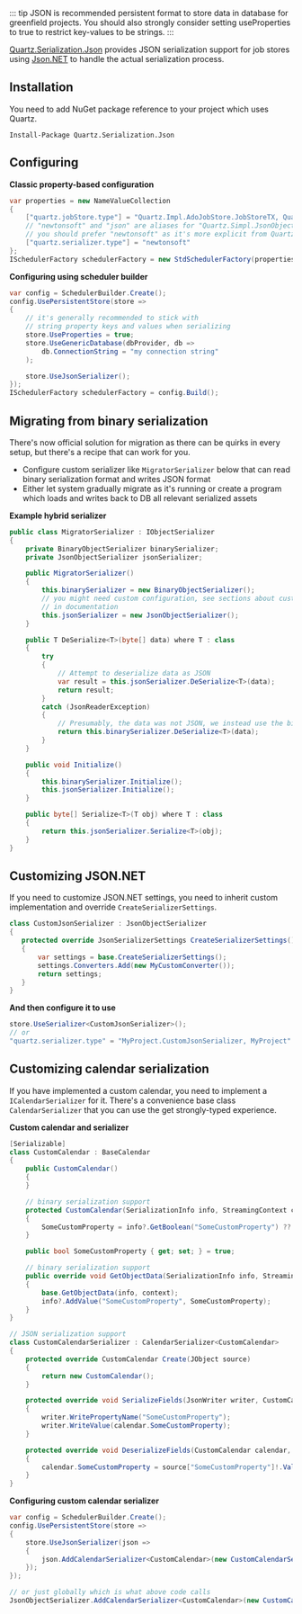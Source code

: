 ::: tip
JSON is recommended persistent format to store data in database for greenfield projects.
You should also strongly consider setting useProperties to true to restrict key-values to be strings.
:::

[Quartz.Serialization.Json](https://www.nuget.org/packages/Quartz.Serialization.Json) provides JSON serialization support for job stores using 
[Json.NET](https://www.newtonsoft.com/json) to handle the actual serialization process.

## Installation

You need to add NuGet package reference to your project which uses Quartz.

    Install-Package Quartz.Serialization.Json

## Configuring

**Classic property-based configuration**
```csharp
var properties = new NameValueCollection
{
	["quartz.jobStore.type"] = "Quartz.Impl.AdoJobStore.JobStoreTX, Quartz",
	// "newtonsoft" and "json" are aliases for "Quartz.Simpl.JsonObjectSerializer, Quartz.Serialization.Json" 
	// you should prefer "newtonsoft" as it's more explicit from Quartz 3.10 onwards
	["quartz.serializer.type"] = "newtonsoft"
};
ISchedulerFactory schedulerFactory = new StdSchedulerFactory(properties);
```

**Configuring using scheduler builder**
```csharp
var config = SchedulerBuilder.Create();
config.UsePersistentStore(store =>
{
    // it's generally recommended to stick with
    // string property keys and values when serializing
    store.UseProperties = true;
    store.UseGenericDatabase(dbProvider, db =>
        db.ConnectionString = "my connection string"
    );

    store.UseJsonSerializer();
});
ISchedulerFactory schedulerFactory = config.Build();
``` 
## Migrating from binary serialization

There's now official solution for migration as there can be quirks in every setup, but there's a recipe that can work for you.

* Configure custom serializer like `MigratorSerializer` below that can read binary serialization format and writes JSON format
* Either let system gradually migrate as it's running or create a program which loads and writes back to DB all relevant serialized assets

**Example hybrid serializer**

```csharp
public class MigratorSerializer : IObjectSerializer
{
    private BinaryObjectSerializer binarySerializer;
    private JsonObjectSerializer jsonSerializer;

    public MigratorSerializer()
    {
        this.binarySerializer = new BinaryObjectSerializer();
        // you might need custom configuration, see sections about customizing
        // in documentation
        this.jsonSerializer = new JsonObjectSerializer();
    }

    public T DeSerialize<T>(byte[] data) where T : class
    {
        try
        {
            // Attempt to deserialize data as JSON
            var result = this.jsonSerializer.DeSerialize<T>(data);
            return result;
        }
        catch (JsonReaderException)
        {
            // Presumably, the data was not JSON, we instead use the binary serializer
            return this.binarySerializer.DeSerialize<T>(data);
        }
    }

    public void Initialize()
    {
        this.binarySerializer.Initialize();
        this.jsonSerializer.Initialize();
    }

    public byte[] Serialize<T>(T obj) where T : class
    {
        return this.jsonSerializer.Serialize<T>(obj);
    }
}
```

## Customizing JSON.NET
 
 If you need to customize JSON.NET settings, you need to inherit custom implementation and override `CreateSerializerSettings`.
 
 ```csharp
class CustomJsonSerializer : JsonObjectSerializer
{
    protected override JsonSerializerSettings CreateSerializerSettings()
    {
        var settings = base.CreateSerializerSettings();
        settings.Converters.Add(new MyCustomConverter());
        return settings;
    }
} 
```

**And then configure it to use**
```csharp
store.UseSerializer<CustomJsonSerializer>();
// or 
"quartz.serializer.type" = "MyProject.CustomJsonSerializer, MyProject"
```

## Customizing calendar serialization

If you have implemented a custom calendar, you need to implement a `ICalendarSerializer` for it.
There's a convenience base class `CalendarSerializer` that you can use the get strongly-typed experience.

**Custom calendar and serializer**
```csharp
[Serializable]
class CustomCalendar : BaseCalendar
{
    public CustomCalendar()
    {
    }

    // binary serialization support
    protected CustomCalendar(SerializationInfo info, StreamingContext context) : base(info, context)
    {
        SomeCustomProperty = info?.GetBoolean("SomeCustomProperty") ?? true;
    }

    public bool SomeCustomProperty { get; set; } = true;

    // binary serialization support
    public override void GetObjectData(SerializationInfo info, StreamingContext context)
    {
        base.GetObjectData(info, context);
        info?.AddValue("SomeCustomProperty", SomeCustomProperty);
    }
}

// JSON serialization support
class CustomCalendarSerializer : CalendarSerializer<CustomCalendar>
{
    protected override CustomCalendar Create(JObject source)
    {
        return new CustomCalendar();
    }

    protected override void SerializeFields(JsonWriter writer, CustomCalendar calendar)
    {
        writer.WritePropertyName("SomeCustomProperty");
        writer.WriteValue(calendar.SomeCustomProperty);
    }

    protected override void DeserializeFields(CustomCalendar calendar, JObject source)
    {
        calendar.SomeCustomProperty = source["SomeCustomProperty"]!.Value<bool>();
    }
}
```

**Configuring custom calendar serializer**
```csharp
var config = SchedulerBuilder.Create();
config.UsePersistentStore(store =>
{
    store.UseJsonSerializer(json =>
    {
        json.AddCalendarSerializer<CustomCalendar>(new CustomCalendarSerializer());
    });
});

// or just globally which is what above code calls
JsonObjectSerializer.AddCalendarSerializer<CustomCalendar>(new CustomCalendarSerializer());
```